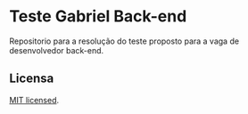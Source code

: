 # Teste Gabriel Back-end

Repositorio para a resolução do teste proposto para a vaga de desenvolvedor back-end.

## Licensa

[MIT licensed](LICENSE).
